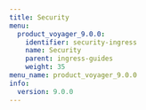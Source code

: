 ```yaml
---
title: Security
menu:
  product_voyager_9.0.0:
    identifier: security-ingress
    name: Security
    parent: ingress-guides
    weight: 35
menu_name: product_voyager_9.0.0
info:
  version: 9.0.0
---
```


